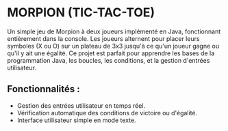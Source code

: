 # MORPION (TIC-TAC-TOE)

Un simple jeu de Morpion à deux joueurs implémenté en Java, fonctionnant entièrement dans la console. Les joueurs alternent pour placer leurs symboles (X ou O) sur un plateau de 3x3 jusqu'à ce qu'un joueur gagne ou qu'il y ait une égalité. Ce projet est parfait pour apprendre les bases de la programmation Java, les boucles, les conditions, et la gestion d'entrées utilisateur.

## Fonctionnalités :
- Gestion des entrées utilisateur en temps réel.
- Vérification automatique des conditions de victoire ou d'égalité.
- Interface utilisateur simple en mode texte.
